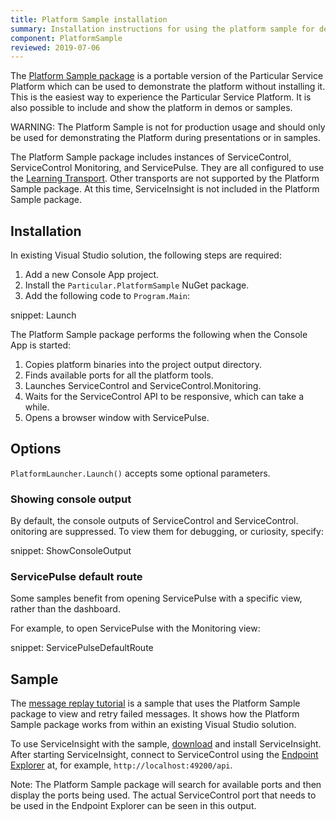 ```yaml
---
title: Platform Sample installation
summary: Installation instructions for using the platform sample for demo purposes.
component: PlatformSample
reviewed: 2019-07-06
---
```


The [Platform Sample package](https://www.nuget.org/packages/Particular.PlatformSample) is a portable version of the Particular Service Platform which can be used to demonstrate the platform without installing it. This is the easiest way to experience the Particular Service Platform. It is also possible to include and show the platform in demos or samples.

WARNING: The Platform Sample is not for production usage and should only be used for demonstrating the Platform during presentations or in samples.

The Platform Sample package includes instances of ServiceControl, ServiceControl Monitoring, and ServicePulse. They are all configured to use the [Learning Transport](/transports/learning/). Other transports are not supported by the Platform Sample package. At this time, ServiceInsight is not included in the Platform Sample package.

## Installation

In existing Visual Studio solution, the following steps are required:

1. Add a new Console App project.
1. Install the `Particular.PlatformSample` NuGet package.
1. Add the following code to `Program.Main`:

snippet: Launch

The Platform Sample package performs the following when the Console App is started:

1. Copies platform binaries into the project output directory.
1. Finds available ports for all the platform tools.
1. Launches ServiceControl and ServiceControl.Monitoring.
1. Waits for the ServiceControl API to be responsive, which can take a while.
1. Opens a browser window with ServicePulse.

## Options

`PlatformLauncher.Launch()` accepts some optional parameters.

### Showing console output

By default, the console outputs of ServiceControl and ServiceControl. onitoring are suppressed. To view them for debugging, or curiosity, specify:

snippet: ShowConsoleOutput

### ServicePulse default route

Some samples benefit from opening ServicePulse with a specific view, rather than the dashboard.

For example, to open ServicePulse with the Monitoring view:

snippet: ServicePulseDefaultRoute

## Sample

The [message replay tutorial](/tutorials/message-replay) is a sample that uses the Platform Sample package to view and retry failed messages. It shows how the Platform Sample package works from within an existing Visual Studio solution.

To use ServiceInsight with the sample, [download](https://github.com/Particular/serviceinsight/releases/latest) and install ServiceInsight. After starting ServiceInsight, connect to ServiceControl using the [Endpoint Explorer](/serviceinsight/#endpoint-explorer) at, for example, `http://localhost:49200/api`.

Note: The Platform Sample package will search for available ports and then display the ports being used. The actual ServiceControl port that needs to be used in the Endpoint Explorer can be seen in this output.